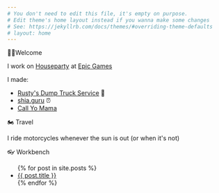 ```yaml
---
# You don't need to edit this file, it's empty on purpose.
# Edit theme's home layout instead if you wanna make some changes
# See: https://jekyllrb.com/docs/themes/#overriding-theme-defaults
# layout: home
---
```

👋🏼Welcome

I work on [Houseparty](https://apps.apple.com/us/app/houseparty/id1065781769) at [Epic Games](https://epicgames.com/)

I made:
- [Rusty's Dump Truck Service](https://apps.apple.com/us/app/rustys-dump-truck-service/id1513836293) 🚚
- [shia.guru](http://shia.guru) ⏰ 
- [Call Yo Mama](https://apps.apple.com/us/app/id1528900909)

🏍 Travel

I ride motorcycles whenever the sun is out (or when it's not)

👓 Workbench

<ul>
  {% for post in site.posts %}
    <li>
      <a href="{{ post.url }}">{{ post.title }}</a>
    </li>
  {% endfor %}
</ul>

